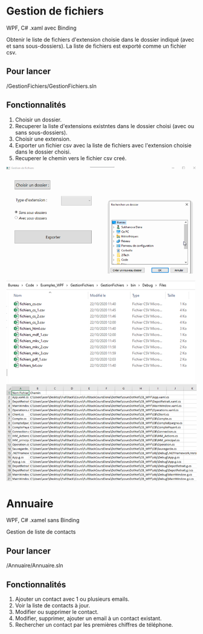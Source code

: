 # Gestion de fichiers
WPF, C#
.xaml avec Binding

Obtenir le liste de fichiers d'extension choisie dans le dossier indiqué (avec et sans sous-dossiers).
La liste de fichiers est exporté comme un fichier csv.

## Pour lancer
/GestionFichiers/GestionFichiers.sln

## Fonctionnalités
1. Choisir un dossier.
2. Recuperer la liste d'extensions existntes dans le dossier choisi (avec ou sans sous-dossiers).
3. Choisir une extension.
4. Exporter un fichier csv avec la liste de fichiers avec l'extension choisie dans le dossier choisi.
5. Recuperer le chemin vers le fichier csv creé.

![](/GestionFichiers/show.gif)

![](/GestionFichiers/show_res1.jpg)
![](/GestionFichiers/show_res2.jpg)



# Annuaire
WPF, C#
.xamel sans Binding

Gestion de liste de contacts

## Pour lancer
/Annuaire/Annuaire.sln

## Fonctionnalités
1. Ajouter un contact avec 1 ou plusieurs emails.
2. Voir la liste de contacts à jour.
3. Modifier ou supprimer le contact.
4. Modifier, supprimer, ajouter un email à un contact existant.
5. Rechercher un contact par les premières chiffres de téléphone.